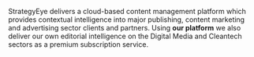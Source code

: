 StrategyEye delivers a cloud-based content management platform which provides contextual intelligence into major publishing, content marketing and advertising sector clients and partners. Using **our platform** we also deliver our own editorial intelligence on the Digital Media and Cleantech sectors as a premium subscription service.